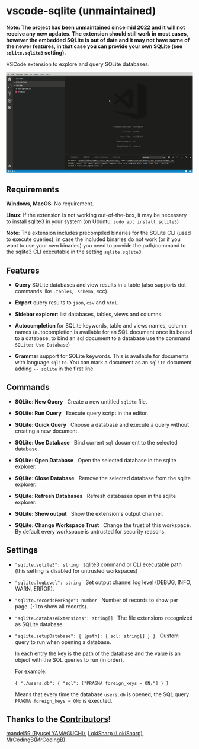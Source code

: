 # vscode-sqlite (unmaintained)

**Note: The project has been unmaintained since mid 2022 and it will not receive any new updates. The extension should still work in most cases, however the embedded SQLite is out of date and it may not have some of the newer features, in that case you can provide your own SQLite (see `sqlite.sqlite3` setting).**

VSCode extension to explore and query SQLite databases.

![static/sqlite_workflow_1](https://raw.githubusercontent.com/AlexCovizzi/vscode-sqlite/master/static/sqlite_workflow_1.gif "SQLite Workflow")


## Requirements
**Windows**, **MacOS**: No requirement.

**Linux**: If the extension is not working out-of-the-box, it may be necessary to install sqlite3 in your system (on Ubuntu: `sudo apt install sqlite3`)


**Note**: The extension includes precompiled binaries for the SQLite CLI (used to execute queries), in case the included binaries do not work (or if you want to use your own binaries) you need to provide the path/command to the sqlite3 CLI executable in the setting `sqlite.sqlite3`.


## Features

* **Query** SQLite databases and view results in a table (also supports dot commands like `.tables`, `.schema`, ecc).

* **Export** query results to `json`, `csv` and `html`.

* **Sidebar explorer**: list databases, tables, views and columns.

* **Autocompletion** for SQLite keywords, table and views names, column names (autocompletion is available for an SQL document once its bound to a database, to bind an sql document to a database use the command `SQLite: Use Database`)

* **Grammar** support for SQLite keywords. This is available for documents with language `sqlite`. You can mark a document as an `sqlite` document adding `-- sqlite` in the first line.


## Commands

* **SQLite: New Query** &nbsp; Create a new untitled `sqlite` file.

* **SQLite: Run Query** &nbsp; Execute query script in the editor.

* **SQLite: Quick Query** &nbsp; Choose a database and execute a query without creating a new document.

* **SQLite: Use Database** &nbsp; Bind current `sql` document to the selected database.

* **SQLite: Open Database** &nbsp; Open the selected database in the sqlite explorer.

* **SQLite: Close Database** &nbsp; Remove the selected database from the sqlite explorer.

* **SQLite: Refresh Databases** &nbsp; Refresh databases open in the sqlite explorer.

* **SQLite: Show output** &nbsp; Show the extension's output channel.

* **SQLite: Change Workspace Trust** &nbsp; Change the trust of this workspace. By default every workspace is untrusted for security reasons.


## Settings

* `"sqlite.sqlite3": string` &nbsp; sqlite3 command or CLI executable path (this setting is disabled for untrusted workspaces)

* `"sqlite.logLevel": string` &nbsp; Set output channel log level (DEBUG, INFO, WARN, ERROR).

* `"sqlite.recordsPerPage": number` &nbsp; Number of records to show per page. (-1 to show all records).

* `"sqlite.databaseExtensions": string[]` &nbsp; The file extensions recognized as SQLite database.

* `"sqlite.setupDatabase": { [path]: { sql: string[] } }` &nbsp; Custom query to run when opening a database.

  In each entry the key is the path of the database and the value is an object with the SQL queries to run (in order).

  For example:
  
  ```{ "./users.db": { "sql": ["PRAGMA foreign_keys = ON;"] } }```
  
  Means that every time the database `users.db` is opened, the SQL query `PRAGMA foreign_keys = ON;` is executed.


## Thanks to the [Contributors](https://github.com/AlexCovizzi/vscode-sqlite/graphs/contributors)!
[mandel59 (Ryusei YAMAGUCHI)](https://github.com/mandel59), [LokiSharp (LokiSharp)](https://github.com/LokiSharp), [MrCodingB(MrCodingB)](https://github.com/MrCodingB)